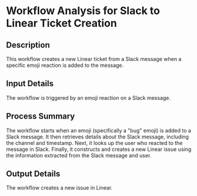 # Workflow Analysis for Slack to Linear Ticket Creation

## Description
This workflow creates a new Linear ticket from a Slack message when a specific emoji reaction is added to the message.

## Input Details
The workflow is triggered by an emoji reaction on a Slack message.

## Process Summary
The workflow starts when an emoji (specifically a "bug" emoji) is added to a Slack message. It then retrieves details about the Slack message, including the channel and timestamp. Next, it looks up the user who reacted to the message in Slack. Finally, it constructs and creates a new Linear issue using the information extracted from the Slack message and user.

## Output Details
The workflow creates a new issue in Linear.
